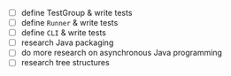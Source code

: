 - [ ] define TestGroup & write tests
- [ ] define `Runner` & write tests
- [ ] define `CLI` & write tests
- [ ] research Java packaging
- [ ] do more research on asynchronous Java programming
- [ ] research tree structures
